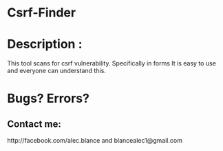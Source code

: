 # Csrf-Finder
<h1><b> Description :</b></h1>
This tool scans for csrf vulnerability. Specifically in forms
It is easy to use and everyone can understand this. 

<h1><b>Bugs? Errors?</b></h1>
<h2>Contact me:</h2>http://facebook.com/alec.blance and blancealec1@gmail.com
